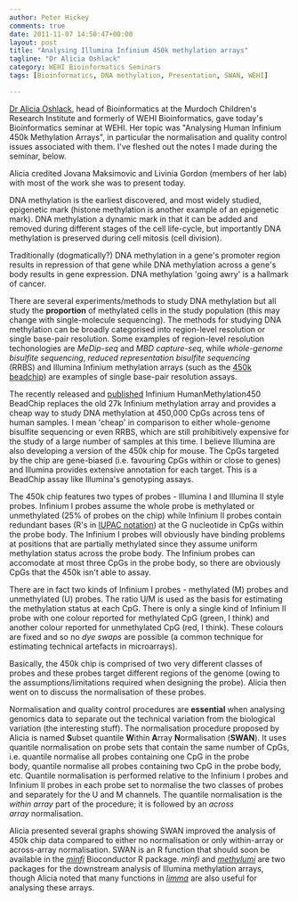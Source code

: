 ```yaml
---
author: Peter Hickey
comments: true
date: 2011-11-07 14:50:47+00:00
layout: post
title: "Analysing Illumina Infinium 450k methylation arrays"
tagline: "Dr Alicia Oshlack"
category: WEHI Bioinformatics Seminars
tags: [Bioinformatics, DNA methylation, Presentation, SWAN, WEHI]

---
```


[Dr Alicia Oshlack](http://www.mcri.edu.au/research/core-facilities/bioinformatics/), head of Bioinformatics at the Murdoch Children's Research Institute and formerly of WEHI Bioinformatics, gave today's Bioinformatics seminar at WEHI. Her topic was "Analysing Human Infinium 450k Methylation Arrays", in particular the normalisation and quality control issues associated with them. I've fleshed out the notes I made during the seminar, below.

Alicia credited Jovana Maksimovic and Livinia Gordon (members of her lab) with most of the work she was to present today.

DNA methylation is the earliest discovered, and most widely studied, epigenetic mark (histone methylation is another example of an epigenetic mark). DNA methylation a dynamic mark in that it can be added and removed during different stages of the cell life-cycle, but importantly DNA methylation is preserved during cell mitosis (cell division).

Traditionally (dogmatically?) DNA methylation in a gene's promoter region results in repression of that gene while DNA methylation across a gene's body results in gene expression. DNA methylation 'going awry' is a hallmark of cancer.

There are several experiments/methods to study DNA methylation but all study the __proportion__ of methylated cells in the study population (this may change with single-molecule sequencing). The methods for studying DNA methylation can be broadly categorised into region-level resolution or single base-pair resolution. Some examples of region-level resolution techonologies are _MeDip-seq_ and _MBD capture-seq_, while _whole-genome bisulfite sequencing_, _reduced representation bisulfite sequencing_ (RRBS) and Illumina Infinium methylation arrays (such as the [450k beadchip](http://www.illumina.com/products/methylation_450_beadchip_kits.ilmn)) are examples of single base-pair resolution assays.

The recently released and [published](http://www.ncbi.nlm.nih.gov/pubmed/21593595) Infinium HumanMethylation450 BeadChip replaces the old 27k Infinium methylation array and provides a cheap way to study DNA methylation at 450,000 CpGs across tens of human samples. I mean 'cheap' in comparison to either whole-genome bisulfite sequencing or even RRBS, which are still prohibitively expensive for the study of a large number of samples at this time. I believe Illumina are also developing a version of the 450k chip for mouse. The CpGs targeted by the chip are gene-biased (i.e. favouring CpGs within or close to genes) and Illumina provides extensive annotation for each target. This is a BeadChip assay like Illumina's genotyping assays.

The 450k chip features two types of probes - Illumina I and Illumina II style probes. Infinium I probes assume the whole probe is methylated or unmethylated (25% of probes on the chip) while Infinium II probes contain redundant bases (R's in [IUPAC notation](http://www.bioinformatics.org/sms2/iupac.html)) at the G nucleotide in CpGs within the probe body. The Infinium I probes will obviously have binding problems at positions that are partially methylated since they assume uniform methylation status across the probe body. The Infinium probes can accomodate at most three CpGs in the probe body, so there are obviously CpGs that the 450k isn't able to assay.

There are in fact two kinds of Infinium I probes - methylated (M) probes and unmethylated (U) probes. The ratio U/M is used as the basis for estimating the methylation status at each CpG. There is only a single kind of Infinium II probe with one colour reported for methylated CpG (green, I think) and another colour reported for unmethylated CpG (red, I think). These colours are fixed and so no _dye swaps_ are possible (a common technique for estimating technical artefacts in microarrays).

Basically, the 450k chip is comprised of two very different classes of probes and these probes target different regions of the genome (owing to the assumptions/limitations required when designing the probe). Alicia then went on to discuss the normalisation of these probes.

Normalisation and quality control procedures are __essential__ when analysing genomics data to separate out the technical variation from the biological variation (the interesting stuff). The normalisation procedure proposed by Alicia is named **S**ubset quantile **W**ithin **A**rray **N**ormalisation (__SWAN__). It uses quantile normalisation on probe sets that contain the same number of CpGs, i.e. quantile normalise all probes containing one CpG in the probe body, quantile normalise all probes containing two CpG in the probe body, etc. Quantile normalisation is performed relative to the Infinium I probes and Infinium II probes in each probe set to normalise the two classes of probes and separately for the U and M channels. The quantile normalisation is the _within array_ part of the procedure; it is followed by an _across array_ normalisation.

Alicia presented several graphs showing SWAN improved the analysis of 450k chip data compared to either no normalisation or only within-array or across-array normalisation. SWAN is an R function that should soon be available in the _[minfi](http://www.bioconductor.org/packages/release/bioc/html/minfi.html)_ Bioconductor R package. _minfi_ and _[methylumi](http://www.bioconductor.org/packages/release/bioc/html/methylumi.html)_ are two packages for the downstream analysis of Illumina methylation arrays, though Alicia noted that many functions in _[limma](http://bioconductor.org/packages/release/bioc/html/limma.html)_ are also useful for analysing these arrays.
